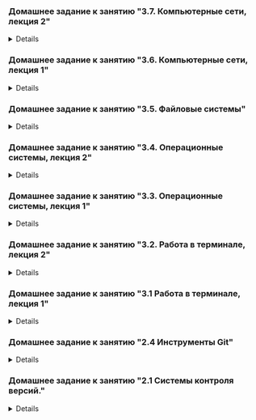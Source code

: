 ### Домашнее задание к занятию "3.7. Компьютерные сети, лекция 2"

<details>


#### 1. Проверьте список доступных сетевых интерфейсов на вашем компьютере. Какие команды есть для этого в Linux и в Windows?  

Linux
- `ip link show`
```shell
$ ip link show
1: lo: <LOOPBACK,UP,LOWER_UP> mtu 65536 qdisc noqueue state UNKNOWN mode DEFAULT group default qlen 1000
    link/loopback 00:00:00:00:00:00 brd 00:00:00:00:00:00
2: eth0: <BROADCAST,MULTICAST,UP,LOWER_UP> mtu 1500 qdisc fq_codel state UP mode DEFAULT group default qlen 1000
    link/ether xx:xx:27:73:xx:xx brd ff:ff:ff:ff:ff:ff
```
- `ifconfig -a`
```shell
$ ip link show
1: lo: <LOOPBACK,UP,LOWER_UP> mtu 65536 qdisc noqueue state UNKNOWN mode DEFAULT group default qlen 1000
    link/loopback 00:00:00:00:00:00 brd 00:00:00:00:00:00
2: eth0: <BROADCAST,MULTICAST,UP,LOWER_UP> mtu 1500 qdisc fq_codel state UP mode DEFAULT group default qlen 1000
    link/ether xx:xx:27:73:xx:xx brd ff:ff:ff:ff:ff:ff
vagrant@vagrant:~$ ifconfig -a
eth0: flags=4163<UP,BROADCAST,RUNNING,MULTICAST>  mtu 1500
        inet 10.0.2.15  netmask 255.255.255.0  broadcast 10.0.2.255
        inet6 xxxx::a00:27ff:fe73:xxxx  prefixlen 64  scopeid 0x20<link>
        ether xx:xx:27:73:xx:xx  txqueuelen 1000  (Ethernet)
        RX packets 16095  bytes 15813251 (15.8 MB)
        RX errors 0  dropped 0  overruns 0  frame 0
        TX packets 7794  bytes 984770 (984.7 KB)
        TX errors 0  dropped 0 overruns 0  carrier 0  collisions 0

lo: flags=73<UP,LOOPBACK,RUNNING>  mtu 65536
        inet 127.0.0.1  netmask 255.0.0.0
        inet6 ::1  prefixlen 128  scopeid 0x10<host>
        loop  txqueuelen 1000  (Local Loopback)
        RX packets 284  bytes 26504 (26.5 KB)
        RX errors 0  dropped 0  overruns 0  frame 0
        TX packets 284  bytes 26504 (26.5 KB)
        TX errors 0  dropped 0 overruns 0  carrier 0  collisions 0
```

Windows

- `ifconfig -a`


#### 2. Какой протокол используется для распознавания соседа по сетевому интерфейсу? Какой пакет и команды есть в Linux для этого?  

Протокол LLDP.  
Пакет lldpd.  
Команда lldpctl.

#### 3. Какая технология используется для разделения L2 коммутатора на несколько виртуальных сетей? Какой пакет и команды есть в Linux для этого? Приведите пример конфига.  

Технология называется VLAN (Virtual LAN).  
Пакет в Ubuntu Linux - vlan  
Пример конфига:
```shell
network:
  version: 2
  renderer: networkd
  ethernets:
    ens4:
      optional: yes
      addresses: 
        - 192.168.0.2/24
  vlans:
    vlan88:
      id: 88
      link: ens4 
      addresses:
        - 192.168.1.2/24
```

#### 4. Какие типы агрегации интерфейсов есть в Linux? Какие опции есть для балансировки нагрузки? Приведите пример конфига.  

В Linux есть две технологии агрегации (LAG): bonding и teaming.  

Типы агрегации bonding:

```shell
$ modinfo bonding | grep mode:
parm:           mode:Mode of operation; 0 for balance-rr, 1 for active-backup, 2 for balance-xor, 3 for broadcast, 4 for 802.3ad, 5 for balance-tlb, 6 for balance-alb (charp)
```

`active-backup` и `broadcast` обеспечивают только отказоустойчивость  
`balance-tlb`, `balance-alb`, `balance-rr`, `balance-xor` и `802.3ad` обеспечат отказоустойчивость и балансировку

`balance-rr` - Политика round-robin. Пакеты отправляются последовательно, начиная с первого доступного интерфейса и заканчивая последним. Эта политика применяется для балансировки нагрузки и отказоустойчивости.  
`active-backup` - Политика активный-резервный. Только один сетевой интерфейс из объединённых будет активным. Другой интерфейс может стать активным, только в том случае, когда упадёт текущий активный интерфейс. Эта политика применяется для отказоустойчивости.  
`balance-xor` - Политика XOR. Передача распределяется между сетевыми картами используя формулу: [( «MAC адрес источника» XOR «MAC адрес назначения») по модулю «число интерфейсов»]. Получается одна и та же сетевая карта передаёт пакеты одним и тем же получателям. Политика XOR применяется для балансировки нагрузки и отказоустойчивости.  
`broadcast` - Широковещательная политика. Передает всё на все сетевые интерфейсы. Эта политика применяется для отказоустойчивости.  
`802.3ad` - Политика агрегирования каналов по стандарту IEEE 802.3ad. Создаются агрегированные группы сетевых карт с одинаковой скоростью и дуплексом. При таком объединении передача задействует все каналы в активной агрегации, согласно стандарту IEEE 802.3ad. Выбор через какой интерфейс отправлять пакет определяется политикой по умолчанию XOR политика.  
`balance-tlb` - Политика адаптивной балансировки нагрузки передачи. Исходящий трафик распределяется в зависимости от загруженности каждой сетевой карты (определяется скоростью загрузки). Не требует дополнительной настройки на коммутаторе. Входящий трафик приходит на текущую сетевую карту. Если она выходит из строя, то другая сетевая карта берёт себе MAC адрес вышедшей из строя карты.  
`balance-alb` - Политика адаптивной балансировки нагрузки. Включает в себя политику balance-tlb плюс осуществляет балансировку входящего трафика. Не требует дополнительной настройки на коммутаторе. Балансировка входящего трафика достигается путём ARP переговоров.  

`active-backup` на отказоустойчивость:
```shell
 network:
   version: 2
   renderer: networkd
   ethernets:
     ens3:
       dhcp4: no 
       optional: true
     ens5: 
       dhcp4: no 
       optional: true
   bonds:
     bond0: 
       dhcp4: yes 
       interfaces:
         - ens3
         - ens5
       parameters:
         mode: active-backup
         primary: ens3
         mii-monitor-interval: 2
```
`balance-alb` - балансировка:
```shell
   bonds:
     bond0: 
       dhcp4: yes 
       interfaces:
         - ens3
         - ens5
       parameters:
         mode: balance-alb
         mii-monitor-interval: 2
```


#### 5. Сколько IP адресов в сети с маской /29 ? Сколько /29 подсетей можно получить из сети с маской /24. Приведите несколько примеров /29 подсетей внутри сети 10.10.10.0/24.

```shell
$ ipcalc -b 10.10.10.0/29
Address:   10.10.10.0
Netmask:   255.255.255.248 = 29
Wildcard:  0.0.0.7
=>
Network:   10.10.10.0/29
HostMin:   10.10.10.1
HostMax:   10.10.10.6
Broadcast: 10.10.10.7
Hosts/Net: 6                     Class A, Private Internet
```
8 адресов = 6 для хостов, 1 адрес сети и 1 широковещательный адрес.

Сеть с маской /24 можно разбить на 32 подсети с маской /29

#### 6. Задача: вас попросили организовать стык между 2-мя организациями. Диапазоны 10.0.0.0/8, 172.16.0.0/12, 192.168.0.0/16 уже заняты. Из какой подсети допустимо взять частные IP адреса? Маску выберите из расчета максимум 40-50 хостов внутри подсети.

- Можно взять адреса из сети для CGNAT - 100.64.0.0/10.
```shell
$ ipcalc -b 100.64.0.0/10 -s 50
Address:   100.64.0.0
Netmask:   255.192.0.0 = 10
Wildcard:  0.63.255.255
=>
Network:   100.64.0.0/10
HostMin:   100.64.0.1
HostMax:   100.127.255.254
Broadcast: 100.127.255.255
Hosts/Net: 4194302               Class A

1. Requested size: 50 hosts
Netmask:   255.255.255.192 = 26
Network:   100.64.0.0/26
HostMin:   100.64.0.1
HostMax:   100.64.0.62
Broadcast: 100.64.0.63
Hosts/Net: 62                    Class A
```
- Маска для диапазонов будет /26, она позволит подключить 62 хоста.

#### 7. Как проверить ARP таблицу в Linux, Windows? Как очистить ARP кеш полностью? Как из ARP таблицы удалить только один нужный IP?

Проверить таблицу можно так:

- Linux: `ip neigh`, `arp -n`
- Windows: `arp -a`

Очистить кеш так:

- Linux: `ip neigh flush`
- Windows: `arp -d *`

Удалить один IP так:

- Linux: `ip neigh delete <IP> dev <INTERFACE>`, `arp -d <IP>`
- Windows: `arp -d <IP>`



</details>


### Домашнее задание к занятию "3.6. Компьютерные сети, лекция 1"  

<details>

#### 1. Работа c HTTP через телнет.
- Подключитесь утилитой телнет к сайту stackoverflow.com telnet stackoverflow.com 80
- отправьте HTTP запрос
```shell
GET /questions HTTP/1.0
HOST: stackoverflow.com
[press enter]
[press enter]
```
- В ответе укажите полученный HTTP код, что он означает?  

```shell
$ telnet stackoverflow.com 80
Trying 151.101.129.69...
Connected to stackoverflow.com.
Escape character is '^]'.
GET /questions HTTP/1.0
HOST: stackoverflow.com

HTTP/1.1 301 Moved Permanently
cache-control: no-cache, no-store, must-revalidate
location: https://stackoverflow.com/questions
x-request-guid: 6b722bf1-5548-4c23-8783-e7dd3eac8a43
feature-policy: microphone 'none'; speaker 'none'
content-security-policy: upgrade-insecure-requests; frame-ancestors 'self' https://stackexchange.com
Accept-Ranges: bytes
Date: Fri, 26 Nov 2021 15:19:58 GMT
Via: 1.1 varnish
Connection: close
X-Served-By: cache-fra19171-FRA
X-Cache: MISS
X-Cache-Hits: 0
X-Timer: S1637939998.255844,VS0,VE92
Vary: Fastly-SSL
X-DNS-Prefetch-Control: off
Set-Cookie: prov=3b058312-43f7-622e-8757-90187bed30db; domain=.stackoverflow.com; expires=Fri, 01-Jan-2055 00:00:00 GMT; path=/; HttpOnly

Connection closed by foreign host.
```
В ответ получили код 301 - редирект с HTTP на HTTPS протокол того же url

#### 2. Повторите задание 1 в браузере, используя консоль разработчика F12.
- откройте вкладку Network
- отправьте запрос http://stackoverflow.com
- найдите первый ответ HTTP сервера, откройте вкладку Headers
- укажите в ответе полученный HTTP код.
- проверьте время загрузки страницы, какой запрос обрабатывался дольше всего?
- приложите скриншот консоли браузера в ответ.  

![](pic/307.png)

В ответ получили код 307 (Temporary Redirect)

![](pic/time.png)

Страница полностью загрузилась за 2.24 сек. Самый долгий запрос - начальная загрузка страницы 353 мс

![](pic/timing.png)

#### 3. Какой IP адрес у вас в интернете?

```shell
$ dig @resolver4.opendns.com myip.opendns.com +short
82.102.xxx.xxx
```

#### 4. Какому провайдеру принадлежит ваш IP адрес? Какой автономной системе AS? Воспользуйтесь утилитой whois

```shell
$ whois 82.102.xxx.xxx | grep ^descr
descr:          PrimeTel PLC
```
IP адрес принадлежит ISP PrimeTel PLC
```shell
$ whois 82.102.xxx.xxx | grep ^origin
origin:         AS8544
```
AS - AS206912

#### 5. Через какие сети проходит пакет, отправленный с вашего компьютера на адрес 8.8.8.8? Через какие AS? Воспользуйтесь утилитой traceroute

```shell
$ traceroute -An 8.8.8.8
traceroute to 8.8.8.8 (8.8.8.8), 30 hops max, 60 byte packets
 1  10.0.2.2 [*]  0.580 ms  0.453 ms  0.537 ms
 2  172.20.10.1 [*]  25.259 ms  25.239 ms  29.771 ms
 3  * * *
 4  10.95.130.98 [*]  109.653 ms  109.633 ms  109.614 ms
 5  10.95.130.209 [*]  109.594 ms  109.573 ms  109.552 ms
 6  78.158.134.114 [AS8544]  119.005 ms  107.965 ms  107.917 ms
 7  78.158.141.157 [AS8544]  187.849 ms  124.968 ms  124.899 ms
 8  78.158.141.141 [AS8544]  124.369 ms  124.188 ms  123.989 ms
 9  * * *
10  8.8.8.8 [AS15169]  123.991 ms  123.943 ms  123.758 ms
```
Пакет проходит через AS - AS8544, AS15169

```shell
$ grep org-name <(whois AS8544)
org-name:       Primetel PLC
$ grep OrgName <(whois AS15169)
OrgName:        Google LLC
```

#### 6. Повторите задание 5 в утилите mtr. На каком участке наибольшая задержка - delay?

```shell
$ mtr 8.8.8.8 -znrc 1
Start: 2021-11-26T15:17:47+0000
HOST: vagrant                     Loss%   Snt   Last   Avg  Best  Wrst StDev
  1. AS???    10.0.2.2             0.0%     1    0.4   0.4   0.4   0.4   0.0
  2. AS???    172.20.10.1          0.0%     1    5.7   5.7   5.7   5.7   0.0
  3. AS???    ???                 100.0     1    0.0   0.0   0.0   0.0   0.0
  4. AS???    10.95.130.98         0.0%     1   29.2  29.2  29.2  29.2   0.0
  5. AS???    10.95.130.209        0.0%     1   43.0  43.0  43.0  43.0   0.0
  6. AS8544   78.158.134.114       0.0%     1   48.0  48.0  48.0  48.0   0.0
  7. AS8544   78.158.141.157       0.0%     1  121.2 121.2 121.2 121.2   0.0
  8. AS8544   78.158.141.141       0.0%     1  110.6 110.6 110.6 110.6   0.0
  9. AS15169  108.170.236.175      0.0%     1   97.4  97.4  97.4  97.4   0.0
 10. AS15169  142.250.229.59       0.0%     1   88.4  88.4  88.4  88.4   0.0
 11. AS15169  8.8.8.8              0.0%     1   94.6  94.6  94.6  94.6   0.0
```
Наибольшая задержка на 7 хопе

#### 7. Какие DNS сервера отвечают за доменное имя dns.google? Какие A записи? воспользуйтесь утилитой dig

```shell
$ dig +short NS dns.google
ns4.zdns.google.
ns2.zdns.google.
ns1.zdns.google.
ns3.zdns.google.
```
NS записи

```shell
$ dig +short A dns.google
8.8.4.4
8.8.8.8
```
A записи

#### 8. Проверьте PTR записи для IP адресов из задания 7. Какое доменное имя привязано к IP? воспользуйтесь утилитой dig

```shell
$ for ip in `dig +short A dns.google`; do dig -x $ip | grep ^[0-9].*in-addr; done
8.8.8.8.in-addr.arpa.	18561	IN	PTR	dns.google.
4.4.8.8.in-addr.arpa.	21274	IN	PTR	dns.google.
```
dns.google

</details>

### Домашнее задание к занятию "3.5. Файловые системы"

<details>

#### 1. Узнайте о [sparse](https://ru.wikipedia.org/wiki/%D0%A0%D0%B0%D0%B7%D1%80%D0%B5%D0%B6%D1%91%D0%BD%D0%BD%D1%8B%D0%B9_%D1%84%D0%B0%D0%B9%D0%BB) (разряженных) файлах.

Файлы с пустотами на диске. Разреженный файл эффективен, потому что он не хранит нули на диске, вместо этого он содержит достаточно метаданных, описывающих нули, которые будут сгенерированы. Разрежённые файлы используются для хранения, например, контейнеров.

Обычный файл заполненный нулями
```shell
$ dd if=/dev/zero of=output1 bs=1G count=4
$ stat output1
File: ouput1
  Size: 4294967296      Blocks: 8388616    IO Block: 4096   regular file
```
Разреженный файл заполненный нулями
```shell
$ dd if=/dev/zero of=output2 bs=1G seek=0 count=0
$ stat output2
File: output2
  Size: 4294967296      Blocks: 0          IO Block: 4096   regular file
```

#### 2. Могут ли файлы, являющиеся жесткой ссылкой на один объект, иметь разные права доступа и владельца? Почему?

Нет, не могут, т.к. это просто ссылки на один и тот же inode - в нём и хранятся права доступа и имя владельца.

#### 3. Сделайте `vagrant destroy` на имеющийся инстанс Ubuntu. Замените содержимое Vagrantfile следующим:

```shell
Vagrant.configure("2") do |config|
  config.vm.box = "bento/ubuntu-20.04"
  config.vm.provider :virtualbox do |vb|
    lvm_experiments_disk0_path = "/tmp/lvm_experiments_disk0.vmdk"
    lvm_experiments_disk1_path = "/tmp/lvm_experiments_disk1.vmdk"
    vb.customize ['createmedium', '--filename', lvm_experiments_disk0_path, '--size', 2560]
    vb.customize ['createmedium', '--filename', lvm_experiments_disk1_path, '--size', 2560]
    vb.customize ['storageattach', :id, '--storagectl', 'SATA Controller', '--port', 1, '--device', 0, '--type', 'hdd', '--medium', lvm_experiments_disk0_path]
    vb.customize ['storageattach', :id, '--storagectl', 'SATA Controller', '--port', 2, '--device', 0, '--type', 'hdd', '--medium', lvm_experiments_disk1_path]
  end
end
```
Данная конфигурация создаст новую виртуальную машину с двумя дополнительными неразмеченными дисками по 2.5 Гб.

```shell
vagrant@vagrant:~$ lsblk
NAME                 MAJ:MIN RM  SIZE RO TYPE MOUNTPOINT
sda                    8:0    0   64G  0 disk
├─sda1                 8:1    0  512M  0 part /boot/efi
├─sda2                 8:2    0    1K  0 part
└─sda5                 8:5    0 63.5G  0 part
  ├─vgvagrant-root   253:0    0 62.6G  0 lvm  /
  └─vgvagrant-swap_1 253:1    0  980M  0 lvm  [SWAP]
sdb                    8:16   0  2.5G  0 disk
sdc                    8:32   0  2.5G  0 disk
```

#### 4. Используя `fdisk`, разбейте первый диск на 2 раздела: 2 Гб, оставшееся пространство.

```shell
vagrant@vagrant:~$ sudo fdisk /dev/sdb

Welcome to fdisk (util-linux 2.34).
Changes will remain in memory only, until you decide to write them.
Be careful before using the write command.

Device does not contain a recognized partition table.
Created a new DOS disklabel with disk identifier 0xa3918d14.

Command (m for help): F
Unpartitioned space /dev/sdb: 2.51 GiB, 2683305984 bytes, 5240832 sectors
Units: sectors of 1 * 512 = 512 bytes
Sector size (logical/physical): 512 bytes / 512 bytes

Start     End Sectors  Size
 2048 5242879 5240832  2.5G

Command (m for help): n
Partition type
   p   primary (0 primary, 0 extended, 4 free)
   e   extended (container for logical partitions)
Select (default p): p
Partition number (1-4, default 1):
First sector (2048-5242879, default 2048):
Last sector, +/-sectors or +/-size{K,M,G,T,P} (2048-5242879, default 5242879): +2G

Created a new partition 1 of type 'Linux' and of size 2 GiB.

Command (m for help): n
Partition type
   p   primary (1 primary, 0 extended, 3 free)
   e   extended (container for logical partitions)
Select (default p): p
Partition number (2-4, default 2):
First sector (4196352-5242879, default 4196352):
Last sector, +/-sectors or +/-size{K,M,G,T,P} (4196352-5242879, default 5242879):

Created a new partition 2 of type 'Linux' and of size 511 MiB.

Command (m for help): w
The partition table has been altered.
Calling ioctl() to re-read partition table.
Syncing disks.
```

#### 5. Используя `sfdisk`, перенесите данную таблицу разделов на второй диск.

```shell
vagrant@vagrant:~$ sudo sfdisk -d /dev/sdb > sdb.dump
vagrant@vagrant:~$ sudo sfdisk /dev/sdc < sdb.dump
Checking that no-one is using this disk right now ... OK

Disk /dev/sdc: 2.51 GiB, 2684354560 bytes, 5242880 sectors
Disk model: VBOX HARDDISK
Units: sectors of 1 * 512 = 512 bytes
Sector size (logical/physical): 512 bytes / 512 bytes
I/O size (minimum/optimal): 512 bytes / 512 bytes

>>> Script header accepted.
>>> Script header accepted.
>>> Script header accepted.
>>> Script header accepted.
>>> Created a new DOS disklabel with disk identifier 0xa3918d14.
/dev/sdc1: Created a new partition 1 of type 'Linux' and of size 2 GiB.
/dev/sdc2: Created a new partition 2 of type 'Linux' and of size 511 MiB.
/dev/sdc3: Done.

New situation:
Disklabel type: dos
Disk identifier: 0xa3918d14

Device     Boot   Start     End Sectors  Size Id Type
/dev/sdc1          2048 4196351 4194304    2G 83 Linux
/dev/sdc2       4196352 5242879 1046528  511M 83 Linux

The partition table has been altered.
Calling ioctl() to re-read partition table.
Syncing disks.
```

#### 6. Соберите `mdadm` RAID1 на паре разделов 2 Гб.

```shell
root@vagrant:~# mdadm --create /dev/md0 --level=1 --raid-devices=2 /dev/sd[bc]1
mdadm: Note: this array has metadata at the start and
    may not be suitable as a boot device.  If you plan to
    store '/boot' on this device please ensure that
    your boot-loader understands md/v1.x metadata, or use
    --metadata=0.90
Continue creating array? y
mdadm: Defaulting to version 1.2 metadata
mdadm: array /dev/md0 started.
```

#### 7. Соберите `mdadm` RAID0 на второй паре маленьких разделов.

```shell
root@vagrant:~# mdadm --create /dev/md1 --level=0 --raid-devices=2 /dev/sd[bc]2
mdadm: Defaulting to version 1.2 metadata
mdadm: array /dev/md1 started.
```

#### 8. Создайте 2 независимых PV на получившихся md-устройствах.

```shell
root@vagrant:~# pvcreate /dev/md0
  Physical volume "/dev/md0" successfully created.
root@vagrant:~# pvcreate /dev/md1
  Physical volume "/dev/md1" successfully created.
```

#### 9. Создайте общую volume-group на этих двух PV.

```shell
root@vagrant:~# vgcreate netology /dev/md0 /dev/md1
  Volume group "netology" successfully created
```

```shell
root@vagrant:~# vgs
  VG        #PV #LV #SN Attr   VSize   VFree
  netology    2   0   0 wz--n-  <2.99g <2.99g
  vgvagrant   1   2   0 wz--n- <63.50g     0
```

#### 10. Создайте LV размером 100 Мб, указав его расположение на PV с RAID0.

```shell
root@vagrant:~# lvcreate -L 100m -n netology-lv netology /dev/md1
  Logical volume "netology-lv" created.
root@vagrant:~# lvs -o +devices
  LV          VG        Attr       LSize   Pool Origin Data%  Meta%  Move Log Cpy%Sync Convert Devices
  netology-lv netology  -wi-a----- 100.00m                                                     /dev/md1(0)
  root        vgvagrant -wi-ao---- <62.54g                                                     /dev/sda5(0)
  swap_1      vgvagrant -wi-ao---- 980.00m                                                     /dev/sda5(16010)
```

#### 11. Создайте `mkfs.ext4` ФС на получившемся LV.

```shell
oot@vagrant:~# mkfs.ext4 -L netology-ext4 -m 1 /dev/mapper/netology-netology--lv
mke2fs 1.45.5 (07-Jan-2020)
Creating filesystem with 25600 4k blocks and 25600 inodes

Allocating group tables: done
Writing inode tables: done
Creating journal (1024 blocks): done
Writing superblocks and filesystem accounting information: done
root@vagrant:~# blkid | grep netology-netology--lv
/dev/mapper/netology-netology--lv: LABEL="netology-ext4" UUID="e8724683-3555-4082-b27e-939ae1d519de" TYPE="ext4"
```

#### 12. Смонтируйте этот раздел в любую директорию, например, `/tmp/new`.

```shell
root@vagrant:~# mkdir /tmp/new
root@vagrant:~# mount /dev/mapper/netology-netology--lv /tmp/new/
root@vagrant:~# mount | grep netology-netology--lv
/dev/mapper/netology-netology--lv on /tmp/new type ext4 (rw,relatime,stripe=256)
```

#### 13. Поместите туда тестовый файл, например `wget https://mirror.yandex.ru/ubuntu/ls-lR.gz -O /tmp/new/test.gz`.

```shell
root@vagrant:~# cd /tmp/new/
root@vagrant:/tmp/new# wget https://mirror.yandex.ru/ubuntu/ls-lR.gz -O /tmp/new/test.gz
--2021-11-22 19:16:22--  https://mirror.yandex.ru/ubuntu/ls-lR.gz
Resolving mirror.yandex.ru (mirror.yandex.ru)... 213.180.204.183, 2a02:6b8::183
Connecting to mirror.yandex.ru (mirror.yandex.ru)|213.180.204.183|:443... connected.
HTTP request sent, awaiting response... 200 OK
Length: 22478375 (21M) [application/octet-stream]
Saving to: ‘/tmp/new/test.gz’

/tmp/new/test.gz                              100%[===================================>]  21.44M  2.30MB/s    in 8.0s

2021-11-22 19:16:30 (2.67 MB/s) - ‘/tmp/new/test.gz’ saved [22478375/22478375]
```

#### 14. Прикрепите вывод `lsblk`.

```shell
root@vagrant:/tmp/new# lsblk
NAME                        MAJ:MIN RM  SIZE RO TYPE  MOUNTPOINT
sda                           8:0    0   64G  0 disk
├─sda1                        8:1    0  512M  0 part  /boot/efi
├─sda2                        8:2    0    1K  0 part
└─sda5                        8:5    0 63.5G  0 part
  ├─vgvagrant-root          253:0    0 62.6G  0 lvm   /
  └─vgvagrant-swap_1        253:1    0  980M  0 lvm   [SWAP]
sdb                           8:16   0  2.5G  0 disk
├─sdb1                        8:17   0    2G  0 part
│ └─md0                       9:0    0    2G  0 raid1
└─sdb2                        8:18   0  511M  0 part
  └─md1                       9:1    0 1018M  0 raid0
    └─netology-netology--lv 253:2    0  100M  0 lvm   /tmp/new
sdc                           8:32   0  2.5G  0 disk
├─sdc1                        8:33   0    2G  0 part
│ └─md0                       9:0    0    2G  0 raid1
└─sdc2                        8:34   0  511M  0 part
  └─md1                       9:1    0 1018M  0 raid0
    └─netology-netology--lv 253:2    0  100M  0 lvm   /tmp/new
```

#### 15. Протестируйте целостность файла:

````shell
root@vagrant:/tmp/new# gzip -t /tmp/new/test.gz
root@vagrant:/tmp/new# echo $?
0
````
#### 16. Используя pvmove, переместите содержимое PV с RAID0 на RAID1.

```shell
root@vagrant:/tmp/new# pvmove -n netology-lv /dev/md1 /dev/md0
  /dev/md1: Moved: 28.00%
  /dev/md1: Moved: 100.00%
root@vagrant:/tmp/new# lvs -o +devices
  LV          VG        Attr       LSize   Pool Origin Data%  Meta%  Move Log Cpy%Sync Convert Devices
  netology-lv netology  -wi-ao---- 100.00m                                                     /dev/md0(0)
  root        vgvagrant -wi-ao---- <62.54g                                                     /dev/sda5(0)
  swap_1      vgvagrant -wi-ao---- 980.00m                                                     /dev/sda5(16010)
```

#### 17. Сделайте `--fail` на устройство в вашем RAID1 md.

```shell
root@vagrant:/tmp/new# mdadm --fail /dev/md0 /dev/sdb1
mdadm: set /dev/sdb1 faulty in /dev/md0
```

#### 18. Подтвердите выводом `dmesg`, что RAID1 работает в деградированном состоянии.

```shell
root@vagrant:/tmp/new# dmesg | grep md0 | tail -n 2
[ 2636.150864] md/raid1:md0: Disk failure on sdb1, disabling device.
               md/raid1:md0: Operation continuing on 1 devices.
```

#### 19. Протестируйте целостность файла, несмотря на "сбойный" диск он должен продолжать быть доступен:
```shell
root@vagrant:/tmp/new# gzip -t /tmp/new/test.gz
root@vagrant:/tmp/new# echo $?
0
```
#### 20. Погасите тестовый хост, vagrant destroy.

```shell
root@vagrant:/tmp/new# exit
logout
vagrant@vagrant:~$ exit
logout
Connection to 127.0.0.1 closed.
user@User-MacBook-Pro Vagrant % vagrant destroy
    default: Are you sure you want to destroy the 'default' VM? [y/N] y
==> default: Forcing shutdown of VM...
==> default: Destroying VM and associated drives...
```

</details>

### Домашнее задание к занятию "3.4. Операционные системы, лекция 2"  

<details>

#### 1. На лекции мы познакомились с node_exporter. В демонстрации его исполняемый файл запускался в background. Этого достаточно для демо, но не для настоящей production-системы, где процессы должны находиться под внешним управлением. Используя знания из лекции по systemd, создайте самостоятельно простой unit-файл для node_exporter: 

- поместите его в автозагрузку,
- предусмотрите возможность добавления опций к запускаемому процессу через внешний файл (посмотрите, например, на `systemctl cat cron`),
- удостоверьтесь, что с помощью systemctl процесс корректно стартует, завершается, а после перезагрузки автоматически поднимается.

```shell
cd ~
wget https://github.com/prometheus/node_exporter/releases/download/v1.3.0/node_exporter-1.3.0.linux-amd64.tar.gz
tar xzf node_exporter-1.3.0.linux-amd64.tar.gz
rm -f node_exporter-1.3.0.linux-amd64.tar.gz
rm -r node_exporter-1.3.0.linux-amd64
sudo touch opt/node_exporter.env
echo "EXTRA_OPTS=\"--log.level=info\"" | sudo tee opt/node_exporter.env
sudo mv node_exporter-1.3.0.linux-amd64/node_exporter /usr/local/bin/
```
```shell
sudo tee /etc/systemd/system/node_exporter.service<<EOF
[Unit]
Description=Node Exporter
After=network.target
 
[Service]
Type=simple
ExecStart=/usr/local/bin/node_exporter $EXTRA_OPTS
StandardOutput=file:/var/log/node_explorer.log
StandardError=file:/var/log/node_explorer.log
 
[Install]
WantedBy=multi-user.target
EOF
```

```shell
sudo systemctl daemon-reload
sudo systemctl start node_exporter
sudo systemctl enable node_exporter
```

добавление опций к запускаемому процессу через внешний файл
```shell
echo "EXTRA_OPTS=\"--log.level=info\"" | sudo tee opt/node_exporter.env
```
```shell
$ journalctl -u node_exporter.service
-- Logs begin at Sat 2021-11-20 21:06:21 UTC, end at Sat 2021-11-20 21:27:25 UTC. --
Nov 20 21:16:13 vagrant systemd[1]: Started Node Exporter.
Nov 20 21:17:38 vagrant systemd[1]: Stopping Node Exporter...
Nov 20 21:17:38 vagrant systemd[1]: node_exporter.service: Succeeded.
Nov 20 21:17:38 vagrant systemd[1]: Stopped Node Exporter.
Nov 20 21:27:12 vagrant systemd[1]: Started Node Exporter.
-- Reboot --
Nov 20 21:31:22 vagrant systemd[1]: Started Node Exporter.
```

#### 2. Ознакомьтесь с опциями node_exporter и выводом `/metrics` по-умолчанию. Приведите несколько опций, которые вы бы выбрали для базового мониторинга хоста по CPU, памяти, диску и сети.

CPU: system, user покажут время, использованное системой и программами; слишком высокий steal будет означать, что гипервизор перегружен и процессор занят другими ВМ; iowait - поможет отследить, всё ли в порядке с дисковой системой.  
```shell
# TYPE node_cpu_seconds_total counter
node_cpu_seconds_total{cpu="0",mode="idle"} 27.36
node_cpu_seconds_total{cpu="0",mode="iowait"} 0.52
node_cpu_seconds_total{cpu="0",mode="irq"} 0
node_cpu_seconds_total{cpu="0",mode="nice"} 0
node_cpu_seconds_total{cpu="0",mode="softirq"} 0.17
node_cpu_seconds_total{cpu="0",mode="steal"} 0
node_cpu_seconds_total{cpu="0",mode="system"} 3.47
node_cpu_seconds_total{cpu="0",mode="user"} 2.96
node_cpu_seconds_total{cpu="1",mode="idle"} 28.92
node_cpu_seconds_total{cpu="1",mode="iowait"} 0.2
node_cpu_seconds_total{cpu="1",mode="irq"} 0
node_cpu_seconds_total{cpu="1",mode="nice"} 0
node_cpu_seconds_total{cpu="1",mode="softirq"} 0.21
node_cpu_seconds_total{cpu="1",mode="steal"} 0
node_cpu_seconds_total{cpu="1",mode="system"} 2.66
node_cpu_seconds_total{cpu="1",mode="user"} 2.34
```
MEM: MemTotal - количество памяти; MemFree и MemAvailable - свободная и доступная память; SwapTotal, SwapFree, SwapCached - своп, если слишком много занято -- RAM не хватает.

```shell
# TYPE node_memory_MemAvailable_bytes gauge
node_memory_MemAvailable_bytes 7.43829504e+08
# TYPE node_memory_MemFree_bytes gauge
node_memory_MemFree_bytes 6.51558912e+08
# TYPE node_memory_MemTotal_bytes gauge
node_memory_MemTotal_bytes 1.028694016e+09
# TYPE node_memory_SwapCached_bytes gauge
node_memory_SwapCached_bytes 0
# TYPE node_memory_SwapFree_bytes gauge
node_memory_SwapFree_bytes 1.027600384e+09
# TYPE node_memory_SwapTotal_bytes gauge
node_memory_SwapTotal_bytes 1.027600384e+09
```

DISK: size_bytes и avail_bytes покажут объём и свободное место; readonly=1 может говорить о проблемах ФС, из-за чего она перешла в режим только для чтения; io_now - интенсивность работы с диском в текущий момент.
```shell
# TYPE node_filesystem_avail_bytes gauge
node_filesystem_avail_bytes{device="/dev/mapper/vgvagrant-root",fstype="ext4",mountpoint="/"} 6.0764639232e+10
# TYPE node_filesystem_readonly gauge
node_filesystem_readonly{device="/dev/mapper/vgvagrant-root",fstype="ext4",mountpoint="/"} 0
# TYPE node_filesystem_size_bytes gauge
node_filesystem_size_bytes{device="/dev/mapper/vgvagrant-root",fstype="ext4",mountpoint="/"} 6.5827115008e+10
# TYPE node_disk_io_now gauge
node_disk_io_now{device="sda"} 0
```

NET: carrier_down, carrier_up - если много, значит проблема с физическим подключением; info - общая информация по интерфейсу; mtu_bytes - может быть важно для диагностики потерь или если трафик хостов не проходит через маршрутизатор; receive_errs_total, transmit_errs_total, receive_packets_total, transmit_packets_total - ошибки передачи, в зависимости от объёма, вероятно какие-то проблемы сети или с хостом
```shell
# TYPE node_network_carrier_down_changes_total counter
node_network_carrier_down_changes_total{device="eth0"} 1
# TYPE node_network_carrier_up_changes_total counter
node_network_carrier_up_changes_total{device="eth0"} 1
# TYPE node_network_info gauge
node_network_info{address="08:00:27:73:60:cf",broadcast="ff:ff:ff:ff:ff:ff",device="eth0",duplex="full",ifalias="",operstate="up"} 1
# TYPE node_network_mtu_bytes gauge
node_network_mtu_bytes{device="eth0"} 1500
# TYPE node_network_receive_errs_total counter
node_network_receive_errs_total{device="eth0"} 0
# TYPE node_network_receive_packets_total counter
node_network_receive_packets_total{device="eth0"} 351
# TYPE node_network_transmit_errs_total counter
node_network_transmit_errs_total{device="eth0"} 0
# TYPE node_network_transmit_packets_total counter
node_network_transmit_packets_total{device="eth0"} 279
```

#### 3. Установите в свою виртуальную машину Netdata. Воспользуйтесь готовыми пакетами для установки (`sudo apt install -y netdata`). После успешной установки:

- в конфигурационном файле `/etc/netdata/netdata.conf` в секции [web] замените значение с localhost на `bind to = 0.0.0.0`,
```shell
$ sudo nano /etc/netdata/netdata.conf
$ grep -e bind -e web /etc/netdata/netdata.conf
	web files owner = root
	web files group = root
	# bind socket to IP = 127.0.0.1
	bind to = 0.0.0.0
```
- добавьте в Vagrantfile проброс порта Netdata на свой локальный компьютер и сделайте vagrant reload:  
```shell
config.vm.network "forwarded_port", guest: 19999, host: 19999
```
```shell
% sudo nano vagrantfile
% vagrant reload
% vagrant port
The forwarded ports for the machine are listed below. Please note that
these values may differ from values configured in the Vagrantfile if the
provider supports automatic port collision detection and resolution.

    22 (guest) => 2222 (host)
 19999 (guest) => 19999 (host)
  9100 (guest) => 9100 (host)
```

После успешной перезагрузки в браузере на своем ПК (не в виртуальной машине) вы должны суметь зайти на `localhost:19999`. Ознакомьтесь с метриками, которые по умолчанию собираются Netdata и с комментариями, которые даны к этим метрикам.  

http://localhost:19999

pic![](https://i.ibb.co/rbDG8nR/Screenshot-2021-11-21-at-11-11-04.png)

#### 4. Можно ли по выводу `dmesg` понять, осознает ли ОС, что загружена не на настоящем оборудовании, а на системе виртуализации?

```shell
$ dmesg | grep -i 'Hypervisor detected'
[    0.000000] Hypervisor detected: KVM
```

#### 5. Как настроен sysctl `fs.nr_open` на системе по-умолчанию? Узнайте, что означает этот параметр. Какой другой существующий лимит не позволит достичь такого числа (`ulimit --help`)?

```shell
$ sysctl fs.nr_open
fs.nr_open = 1048576
```
fs.nr_open - жесткий лимит на открытые дескрипторы для ядра (системы)
```shell
$ ulimit -Sn
1024
```
Soft limit на пользователя, может быть изменен как большую, так и меньшую сторону  
```shell
$ ulimit -Hn
1048576
```
Hard limit на пользователя, может быть изменен только в меньшую сторону  
Оба `ulimit` -n не могут превышать `fs.nr_open`

#### 6. Запустите любой долгоживущий процесс (не `ls`, который отработает мгновенно, а, например, `sleep 1h`) в отдельном неймспейсе процессов; покажите, что ваш процесс работает под PID 1 через `nsenter`. Для простоты работайте в данном задании под root (`sudo -i`). Под обычным пользователем требуются дополнительные опции (`--map-root-user`) и т.д.

Terminal #1
```shell
vagrant@vagrant:~$ sudo unshare -f --pid --mount-proc sleep 1h
```
Terminal #2
```shell
vagrant@vagrant:~$ ps -e | grep sleep
   1789 pts/0    00:00:00 sleep
vagrant@vagrant:~$ sudo nsenter --target 1789 --mount --uts --ipc --net --pid ps aux
USER         PID %CPU %MEM    VSZ   RSS TTY      STAT START   TIME COMMAND
root           1  0.0  0.0   9828   580 pts/0    S+   09:34   0:00 sleep 1h
root           6  0.0  0.3  13216  3336 pts/1    R+   09:39   0:00 ps aux
```

#### 7. Найдите информацию о том, что такое `:(){ :|:& };:`. Запустите эту команду в своей виртуальной машине Vagrant с Ubuntu 20.04 (**это важно, поведение в других ОС не проверялось**). Некоторое время все будет "плохо", после чего (минуты) – ОС должна стабилизироваться. Вызов `dmesg` расскажет, какой механизм помог автоматической стабилизации. Как настроен этот механизм по-умолчанию, и как изменить число процессов, которое можно создать в сессии?

Это fork bomb, бесконечно создающая свои копии (системным вызовом fork())

Стабилизация системы:
```shell
[ 1538.730411] cgroup: fork rejected by pids controller in /user.slice/user-1000.slice/session-3.scope
```

Значение TasksMax (изменение значения в %, конкретное число или infinity, чтобы убрать лимит) в /usr/lib/systemd/system/user-.slice.d/10-defaults.conf регулирует число процессов, которое можно создать в сессии

</details>


### Домашнее задание к занятию "3.3. Операционные системы, лекция 1"  

<details>

#### 1. Какой системный вызов делает команда `cd`? 
```shell
chdir()
```
#### 2. Попробуйте использовать команду `file` на объекты разных типов на файловой системе. Например:  
```shell
vagrant@netology1:~$ file /dev/tty
/dev/tty: character special (5/0)
vagrant@netology1:~$ file /dev/sda
/dev/sda: block special (8/0)
vagrant@netology1:~$ file /bin/bash
/bin/bash: ELF 64-bit LSB shared object, x86-64
```
Используя `strace` выясните, где находится база данных `file` на основании которой она делает свои догадки.  

```shell
openat(AT_FDCWD, "/usr/share/misc/magic.mgc", O_RDONLY) = 3
```

#### 3. Основываясь на знаниях о перенаправлении потоков предложите способ обнуления открытого удаленного файла (чтобы освободить место на файловой системе).  

1. По pid процесса, который держит файл, выяснить его дескрипторы.
2. В дескриптор отправить пустую строку, например, `echo '' > /proc/123456/fd/3`

#### 4. Занимают ли зомби-процессы какие-то ресурсы в ОС (CPU, RAM, IO)?  

Нет. Когда процесс завершается через `exit`, вся память и связанные с ним ресурсы освобождаются, чтобы их могли использовать другие процессы.  

#### 5. В iovisor BCC есть утилита `opensnoop`:
```shell
root@vagrant:~# dpkg -L bpfcc-tools | grep sbin/opensnoop
/usr/sbin/opensnoop-bpfcc
```
#### На какие файлы вы увидели вызовы группы `open` за первую секунду работы утилиты? Воспользуйтесь пакетом bpfcc-tools для Ubuntu 20.04.  

```shell
$ sudo /usr/sbin/opensnoop-bpfcc
PID    COMM               FD ERR PATH
777    vminfo              4   0 /var/run/utmp
584    dbus-daemon        -1   2 /usr/local/share/dbus-1/system-services
584    dbus-daemon        18   0 /usr/share/dbus-1/system-services
584    dbus-daemon        -1   2 /lib/dbus-1/system-services
584    dbus-daemon        18   0 /var/lib/snapd/dbus-1/system-services/
```

#### 6. Какой системный вызов использует `uname -a`? Приведите цитату из `man` по этому системному вызову, где описывается альтернативное местоположение в `/proc`, где можно узнать версию ядра и релиз ОС.  
`uname()`  
`man uname(2) line 65:`

`Part of the utsname information is also accessible via /proc/sys/kernel/{ostype, hostname, osrelease, version, domainname}.`

#### 7. Чем отличается последовательность команд через `;` и через `&&` в `bash`? Например:  

```shell
root@netology1:~# test -d /tmp/some_dir; echo Hi
Hi
root@netology1:~# test -d /tmp/some_dir && echo Hi
root@netology1:~#
```
#### Есть ли смысл использовать в bash &&, если применить set -e?

Операторы последовательного выполнения команд.

- `;` выполнит все команды последовательно, даже если какая-то завершится ошибкой.
- `&&` остановится при завершении какой-то команды в последовательности ошибкой.

~~Скрипт с `set -e` не упадёт, если ошибкой завершится команда, выполненная в конструкции с оператором `&&`. Смысла использования `bash &&` + `set -e` не вижу.~~  
С параметром -e оболочка завершится только при ненулевом коде возврата команды. Если ошибочно завершится одна из команд, разделённых &&, то выхода из шелла не произойдёт. Так что, смысл есть.  

#### 8. Из каких опций состоит режим `bash set -euxo pipefail` и почему его хорошо было бы использовать в сценариях?  

- `-e` прерывает выполнение исполнения при ошибке любой команды кроме последней в последовательности; 
- `-x` вывод трейса простых команд;
- `-u` неустановленные/не заданные параметры и переменные считаются как ошибки, с выводом в stderr текста ошибки и выполнит завершение не интерактивного вызова;
- `-o pipefail` возвращает код возврата набора/последовательности команд, ненулевой при последней команды или 0 для успешного выполнения команд.

Повышает детализацию вывода ошибок и завершит сценарий при наличии ошибок, на любом этапе выполнения сценария, кроме последней завершающей команды.

#### 9. Используя `-o stat` для `ps`, определите, какой наиболее часто встречающийся статус у процессов в системе. В `man ps` ознакомьтесь (`/PROCESS STATE CODES`) что значат дополнительные к основной заглавной буквы статуса процессов. Его можно не учитывать при расчете (считать S, Ss или Ssl равнозначными).  

```shell
$ ps -Ao stat  | sort | uniq -c | sort -h
      1 R+
      1 S<s
      1 SLsl
      1 STAT
      1 Sl
      1 Ss+
      2 SN
      2 T
      3 S+
      5 Ssl
      8 I
     15 Ss
     24 S
     40 I<
```

S - процессы спящие, находятся в режиме ожидания  
I - фоновые процессы ядра

</details>

### Домашнее задание к занятию "3.2. Работа в терминале, лекция 2"

<details>

#### 1. Какого типа команда cd?

```
$ type cd
cd is a shell builtin
```

#### 2. Какая альтернатива без pipe команде grep <some_string> <some_file> | wc -l?

```
wc -l < <(<some_string> <some_file>)
```

#### 3. Какой процесс с PID 1 является родителем для всех процессов в вашей виртуальной машине Ubuntu 20.04?  

```shell
$ pstree -a -p  | head -n 1
systemd,1
```
```shell
$ sudo ls -l /proc/1/exe
lrwxrwxrwx 1 root root 0 Nov 10 19:26 /proc/1/exe -> /usr/lib/systemd/systemd
```
```shell
$ ps -F 1
UID          PID    PPID  C    SZ   RSS PSR STIME TTY      STAT   TIME CMD
root           1       0  0 41832 11300   0 16:38 ?        Ss     0:01 /sbin/init
```
```shell
$ ls -lh /sbin/init
lrwxrwxrwx 1 root root 20 Jul 21 19:00 /sbin/init -> /lib/systemd/systemd
```

#### 4. Как будет выглядеть команда, которая перенаправит вывод stderr ls на другую сессию терминала?  

```shell
ls -l \root 2>/dev/pts/1
```

#### 5. Получится ли одновременно передать команде файл на stdin и вывести ее stdout в другой файл? Приведите работающий пример.  

```shell
sed 's/#/##/g' <~/test1 >test2
```

#### 6. Получится ли вывести находясь в графическом режиме данные из PTY в какой-либо из эмуляторов TTY? Сможете ли вы наблюдать выводимые данные?  

```shell
echo 'message' > /dev/tty1
```
Нужно быть авторизованным в этом терминале. Или под `root` без авторизации.

#### 7. Выполните команду bash 5>&1. К чему она приведет? Что будет, если вы выполните echo netology > /proc/$$/fd/5? Почему так происходит?  

`bash 5>&1` запустит экземпляр bash с fd 5 и перенаправит его на fd 1 (stdout).  

`echo netology > /proc/$$/fd/5` выведет в терминал слово "netology". Это произойдёт потому что echo отправляет netology в fd 5 текущего шелла (подсистема /proc содержит информацию о запущенных процессах по их PID, $$ - подставит PID текущего шелла)  

#### 8. Получится ли в качестве входного потока для pipe использовать только stderr команды, не потеряв при этом отображение stdout на pty?  

Да
```shell
cat ~/.bashrc dasdsfad 2>&1 1>/dev/pts/0 | sed 's/cat/test/g' > test;
```

#### 9. Что выведет команда cat /proc/$$/environ? Как еще можно получить аналогичный по содержанию вывод?  

Команда выведет набор переменных окружения.

Что-то похожее вернут команды `env` и `printenv`.

#### 10. Используя man, опишите что доступно по адресам /proc/<PID>/cmdline, /proc/<PID>/exe.  

`/proc/<PID>/cmdline` выведет команду, к которой относится , со всеми агрументами, разделёнными специальными символом '\x0' (это не пробел, cat файла выведёт всё "слипнувшимся")

`/proc/<PID>/exe` это симлинк на полный путь к исполняемому файлоу, из которого вызвана программа с этим пидом  

#### 11. Узнайте, какую наиболее старшую версию набора инструкций SSE поддерживает ваш процессор с помощью /proc/cpuinfo.  

```shell
$ cat /proc/cpuinfo  | grep -o 'sse[0-9_]*' | sort -h | uniq
sse
sse2
sse3
sse4_1
sse4_2
```
SSE 4.2  

#### 12. При открытии нового окна терминала и vagrant ssh создается новая сессия и выделяется pty. Однако ... not a tty ... Почитайте, почему так происходит, и как изменить поведение.  

```shell
$ ssh localhost 'tty'
vagrant@localhost's password:
not a tty
```

Это сделано для правильной работы в скриптах. Если сразу выполнить команду на удалённом сервере через ssh, sshd это поймёт, и запускаемые команды тоже, поэтому они не будут спрашивать что-то у пользователя, а вывод очистят от лишних данных.

Например, если в интерактивном режиме программа задала бы пользователю вопрос и ждала ответа "yes/no", при запуске через ssh она этого делать не станет.

Изменить поведение можно добавив флаг -t при вызове ssh. 

```shell
$ ssh -t localhost 'tty'
vagrant@localhost's password:
/dev/pts/1
Connection to localhost closed.
```


#### 13. Бывает, что есть необходимость переместить запущенный процесс из одной сессии в другую. Попробуйте сделать это, воспользовавшись reptyr.  

Работает по [инструкции](https://github.com/nelhage/reptyr#typical-usage-pattern) проекта reptyr.

#### 14. Узнайте что делает команда tee и почему в отличие от sudo echo команда с sudo tee будет работать.  

Команда `tee` делает вывод одновременно и в файл, указанный в качестве параметра, и в `stdout`. 
В данном примере команда получает вывод из `stdin`, перенаправленный через `pipe` от `stdout` команды `echo`
и т.к. команда запущена от `sudo`, соответственно имеет повышенные права на запись.

</details>

### Домашнее задание к занятию "3.1 Работа в терминале, лекция 1"  

<details>

#### 1. Установите средство виртуализации Oracle VirtualBox.

установлено

#### 2. Установите средство автоматизации Hashicorp Vagrant.

установлено

#### 3. В вашем основном окружении подготовьте удобный для дальнейшей работы терминал. Можно предложить:

установлен iTerm2

#### 4. С помощью базового файла конфигурации запустите Ubuntu 20.04 в VirtualBox посредством Vagrant:

выполнено

#### 5. Ознакомьтесь с графическим интерфейсом VirtualBox, посмотрите как выглядит виртуальная машина, которую создал для вас Vagrant, какие аппаратные ресурсы ей выделены. Какие ресурсы выделены по-умолчанию?  

RAM:1024mb  
CPU:2 cpu  
HDD:64gb  
video:4mb  

#### 6. Ознакомьтесь с возможностями конфигурации VirtualBox через Vagrantfile: документация. Как добавить оперативной памяти или ресурсов процессора виртуальной машине?  

Добавлением команд в VagrantFile  
короткие линки  
```
  v.memory = 2048  
  v.cpus = 4  
```
или командами ВМ  

   ```
   config.vm.provider "virtualbox" do |vb|  
     vb.memory = "2048"  
     vb.cpu = "24"  
   end  
   ```

#### 7. Команда vagrant ssh из директории, в которой содержится Vagrantfile, позволит вам оказаться внутри виртуальной машины без каких-либо дополнительных настроек. Попрактикуйтесь в выполнении обсуждаемых команд в терминале Ubuntu.

выполнено

#### 8. Ознакомиться с разделами man bash, почитать о настройках самого bash:

- какой переменной можно задать длину журнала history, и на какой строчке manual это описывается?  

Число строк журнала задаётся переменной окружения HISTFILESIZE, она описана со строки 1060  

Число команд задаётся переменой окружения HISTSIZE, она описана со строки 1081  

 - что делает директива ignoreboth в bash? 

Директива ignoreboth является сокращением для ignorespace и ignoredups.

Если список значений включает в себя ignorespace, строки, начинающиеся с символа пробела, не сохраняются в списке истории.  
Значение ignoredups приводит к тому, что строки, соответствующие предыдущей записи в истории, не сохраняются.

#### 9. В каких сценариях использования применимы скобки {} и на какой строчке man bash это описано?  

{} - зарезервированные слова, список, в т.ч. список команд, в отличие от () исполнятся в текущем инстансе, 
используется в различных условных циклах, условных операторах, или ограничивает тело функции. Статус возврата - это статус выхода из списка.  
Описана со строки 317 



#### 10. С учётом ответа на предыдущий вопрос, как создать однократным вызовом touch 100000 файлов? Получится ли аналогичным образом создать 300000? Если нет, то почему?  

100000 - да  
```
touch file{1..100000}
```  
300000 -  нет  
```touch file{1..300000}  
  -bash: /usr/bin/touch: Argument list too long
 ```

#### 11. В man bash поищите по `/\[\[`. Что делает конструкция `[[ -d /tmp ]]`  

Проверяет наличие каталога /tmp

#### 12. Основываясь на знаниях о просмотре текущих (например, PATH) и установке новых переменных; командах, которые мы рассматривали, добейтесь в выводе type -a bash в виртуальной машине наличия первым пунктом в списке:  

bash is /tmp/new_path_directory/bash  
bash is /usr/local/bin/bash  
bash is /bin/bash  

```
$ ln -s /usr/bin /tmp/new_path_directory  
$ PATH=/tmp/new_path_directory:${PATH}  
$ type -a bash  
bash is /tmp/new_path_directory/bash  
bash is /usr/bin/bash  
bash is /bin/bash  
```

#### 13. Чем отличается планирование команд с помощью batch и at?  

- at выполняется строго по расписанию  
- batch выполняется, когда позволит нагрузка на систему (load average упадёт ниже 1.5 или значения, заданного командой atd)  

#### 14. Завершите работу виртуальной машины чтобы не расходовать ресурсы компьютера и/или батарею ноутбука.  

```
% vagrant suspend
```
</details>

### Домашнее задание к занятию "2.4 Инструменты Git"

<details>

#### 1. Найдите полный хеш и комментарий коммита, хеш которого начинается на aefea.

Решение  
git show aefea

**Ответ**  
aefead2207ef7e2aa5dc81a34aedf0cad4c32545  
Update CHANGELOG.md

#### 2. Какому тегу соответствует коммит 85024d3?

Решение  
git show 85024

**Ответ**  
commit 85024d3100126de36331c6982bfaac02cdab9e76 (tag: v0.12.23)

#### 3. Сколько родителей у коммита b8d720? Напишите их хеши.

Решение  
git show --pretty=format:' %P' b8d720

**Ответ**  
56cd7859e05c36c06b56d013b55a252d0bb7e158  
9ea88f22fc6269854151c571162c5bcf958bee2b

#### 4. Перечислите хеши и комментарии всех коммитов которые были сделаны между тегами v0.12.23 и v0.12.24.

Решение  
git log  v0.12.23..v0.12.24  --oneline

**Ответ**  
33ff1c03b (tag: v0.12.24) v0.12.24  
b14b74c49 [Website] vmc provider links  
3f235065b Update CHANGELOG.md  
6ae64e247 registry: Fix panic when server is unreachable  
5c619ca1b website: Remove links to the getting started guide's old location  
06275647e Update CHANGELOG.md  
d5f9411f5 command: Fix bug when using terraform login on Windows  
4b6d06cc5 Update CHANGELOG.md  
dd01a3507 Update CHANGELOG.md  
225466bc3 Cleanup after v0.12.23 release  

#### 5. Найдите коммит в котором была создана функция func providerSource, ее определение в коде выглядит так func providerSource(...) (вместо троеточего перечислены аргументы).

Решение  
git log -S'func providerSource(' --oneline

**Ответ**  
8c928e835 main: Consult local directories as potential mirrors of providers

#### 6. Найдите все коммиты в которых была изменена функция globalPluginDirs.

Решение  
git grep 'func globalPluginDirs'  
git log -L :'func globalPluginDirs':plugins.go --oneline  

**Ответ**  
commit 8364383c3 - создана  
commit 66ebff90c - изменена  
commit 41ab0aef7 - изменена  
commit 52dbf9483 - изменена  
commit 78b122055 - изменена  

#### 7. Кто автор функции synchronizedWriters?

Решение  

git log -S'func synchronizedWriters(‘ --pretty=format:'%h - %an %ae'

bdfea50cc - James Bardin j.bardin@gmail.com  
5ac311e2a - Martin Atkins mart@degeneration.co.uk  

git show bdfea50cc - удалена  
git show 5ac311e2a - создана  

**Ответ**  
Author: Martin Atkins <mart@degeneration.co.uk>

</details>

### Домашнее задание к занятию "2.1 Системы контроля версий."

<details>

#### devops-netology  
Игнорировать все файлы в директории .terraform  
Игнорировать все файлы оканчивающиеся на .tfstate и содержащие .tfstate.  
Игнорировать файл crash.log  
Игнорировать файлы оканчивающиеся на .tfvars  
Игнорировать файлы override.tf, override.tf и оканчивающиеся на _override.tf и _override.tf.json  
Игнорировать файлы .terraformrc и terraform.rc  
Игнорировать каталог .idea

</details>